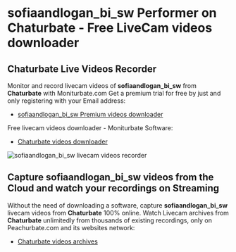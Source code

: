 # sofiaandlogan_bi_sw Performer on Chaturbate - Free LiveCam videos downloader

## Chaturbate Live Videos Recorder

Monitor and record livecam videos of **sofiaandlogan_bi_sw** from **Chaturbate** with Moniturbate.com
Get a premium trial for free by just and only registering with your Email address:
* [sofiaandlogan_bi_sw Premium videos downloader](https://moniturbate.com/request-demo-licence-key.html)

Free livecam videos downloader - Moniturbate Software:
* [Chaturbate videos downloader](https://moniturbate.com/moniturbate-download-software.html)

![sofiaandlogan_bi_sw livecam videos recorder](https://peachurnet.com/templates/moniturbate-software.png)


## Capture sofiaandlogan_bi_sw videos from the Cloud and watch your recordings on Streaming

Without the need of downloading a software, capture **sofiaandlogan_bi_sw** livecam videos from **Chaturbate** 100% online.
Watch Livecam archives from **Chaturbate** unlimitedly from thousands of existing recordings, only on Peachurbate.com and its websites network:
* [Chaturbate videos archives](https://peachurnet.com/)